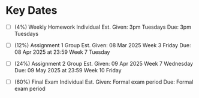 # Key Dates

- [ ] (4%) Weekly Homework 
        Individual
     Est. Given: 3pm Tuesdays
            Due: 3pm Tuesdays 

- [ ] (12%) Assignment 1 
        Group
     Est. Given: 08 Mar 2025 Week 3 Friday
            Due: 08 Apr 2025 at 23:59 Week 7 Tuesday

- [ ] (24%) Assignment 2 
        Group
     Est. Given: 09 Apr 2025 Week 7 Wednesday
            Due: 09 May 2025 at 23:59 Week 10 Friday

- [ ] (60%) Final Exam 
        Individual
     Est. Given: Formal exam period 
            Due: Formal exam period

